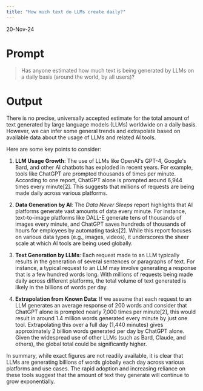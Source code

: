 ```yaml
---
title: "How much text do LLMs create daily?"
---
```


 20-Nov-24

# Prompt

> Has anyone estimated how much text is being generated by LLMs on a daily basis (around the world, by all users)?

# Output

There is no precise, universally accepted estimate for the total amount of text generated by large language models (LLMs) worldwide on a daily basis. However, we can infer some general trends and extrapolate based on available data about the usage of LLMs and related AI tools.

Here are some key points to consider:

1. **LLM Usage Growth**: The use of LLMs like OpenAI's GPT-4, Google's Bard, and other AI chatbots has exploded in recent years. For example, tools like ChatGPT are prompted thousands of times per minute. According to one report, ChatGPT alone is prompted around 6,944 times every minute[2]. This suggests that millions of requests are being made daily across various platforms.

2. **Data Generation by AI**: The *Data Never Sleeps* report highlights that AI platforms generate vast amounts of data every minute. For instance, text-to-image platforms like DALL-E generate tens of thousands of images every minute, and ChatGPT saves hundreds of thousands of hours for employees by automating tasks[2]. While this report focuses on various data types (e.g., images, videos), it underscores the sheer scale at which AI tools are being used globally.

3. **Text Generation by LLMs**: Each request made to an LLM typically results in the generation of several sentences or paragraphs of text. For instance, a typical request to an LLM may involve generating a response that is a few hundred words long. With millions of requests being made daily across different platforms, the total volume of text generated is likely in the billions of words per day.

4. **Extrapolation from Known Data**: If we assume that each request to an LLM generates an average response of 200 words and consider that ChatGPT alone is prompted nearly 7,000 times per minute[2], this would result in around 1.4 million words generated every minute by just one tool. Extrapolating this over a full day (1,440 minutes) gives approximately 2 billion words generated per day by ChatGPT alone. Given the widespread use of other LLMs (such as Bard, Claude, and others), the global total could be significantly higher.

In summary, while exact figures are not readily available, it is clear that LLMs are generating billions of words globally each day across various platforms and use cases. The rapid adoption and increasing reliance on these tools suggest that the amount of text they generate will continue to grow exponentially.

 
